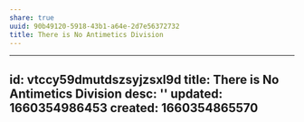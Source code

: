 ```yaml
---
share: true
uuid: 90b49120-5918-43b1-a64e-2d7e56372732
title: There is No Antimetics Division
---
```

---
id: vtccy59dmutdszsyjzsxl9d
title: There is No Antimetics Division
desc: ''
updated: 1660354986453
created: 1660354865570
---

